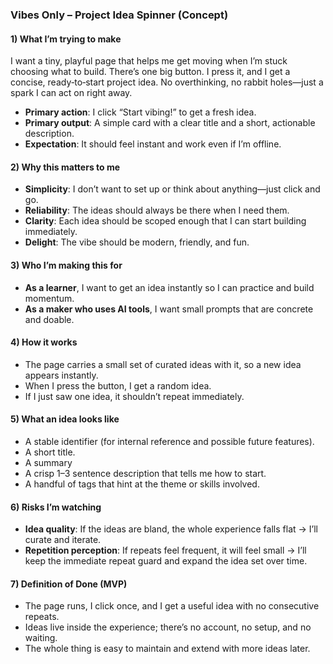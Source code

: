### Vibes Only – Project Idea Spinner (Concept)

#### 1) What I’m trying to make
I want a tiny, playful page that helps me get moving when I’m stuck choosing what to build. There’s one big button. I press it, and I get a concise, ready‑to‑start project idea. No overthinking, no rabbit holes—just a spark I can act on right away.

- **Primary action**: I click “Start vibing!” to get a fresh idea.
- **Primary output**: A simple card with a clear title and a short, actionable description.
- **Expectation**: It should feel instant and work even if I’m offline.

#### 2) Why this matters to me
- **Simplicity**: I don’t want to set up or think about anything—just click and go.
- **Reliability**: The ideas should always be there when I need them.
- **Clarity**: Each idea should be scoped enough that I can start building immediately.
- **Delight**: The vibe should be modern, friendly, and fun.

#### 3) Who I’m making this for
- **As a learner**, I want to get an idea instantly so I can practice and build momentum.
- **As a maker who uses AI tools**, I want small prompts that are concrete and doable.

#### 4) How it works
- The page carries a small set of curated ideas with it, so a new idea appears instantly.
- When I press the button, I get a random idea.
- If I just saw one idea, it shouldn’t repeat immediately.

#### 5) What an idea looks like
- A stable identifier (for internal reference and possible future features).
- A short title.
- A summary
- A crisp 1–3 sentence description that tells me how to start.
- A handful of tags that hint at the theme or skills involved.

#### 6) Risks I’m watching
- **Idea quality**: If the ideas are bland, the whole experience falls flat → I’ll curate and iterate.
- **Repetition perception**: If repeats feel frequent, it will feel small → I’ll keep the immediate repeat guard and expand the idea set over time.

#### 7) Definition of Done (MVP)
- The page runs, I click once, and I get a useful idea with no consecutive repeats.
- Ideas live inside the experience; there’s no account, no setup, and no waiting.
- The whole thing is easy to maintain and extend with more ideas later.